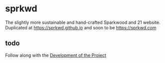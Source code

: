 # sprkwd
 The slightly more sustainable and hand-crafted Sparkwood and 21 website. Duplicated at https://sprkwd.github.io and soon to be https://sprkwd.com

 ## todo
 
 Follow along with the [Development of the Project](https://github.com/sprkwd/sprkwd.github.io/projects/1?fullscreen=true)
